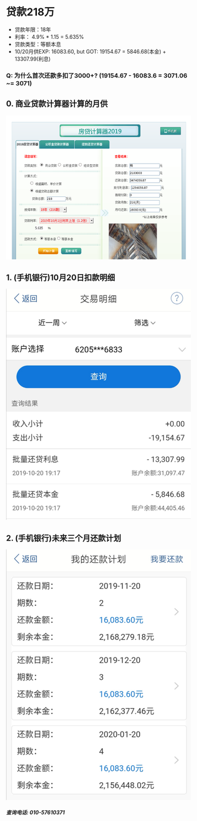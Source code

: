 # 贷款218万

* 贷款年限：18年
* 利率： 4.9% * 1.15 = 5.635%
* 贷款类型：等额本息
* 10/20月供EXP: 16083.60, but GOT: 19154.67 = 5846.68(本金) + 13307.99(利息)

### Q: 为什么首次还款多扣了3000+? (19154.67 - 16083.6 = 3071.06 ~= 3071)

## 0. 商业贷款计算器计算的月供

![loan218](images/loan218.png)

## 1. (手机银行)10月20日扣款明细

![load218b](images/loan218b.jpg)

## 2. (手机银行)未来三个月还款计划

![load218c](images/loan218c.jpg)


##### 查询电话: 010-57610371
